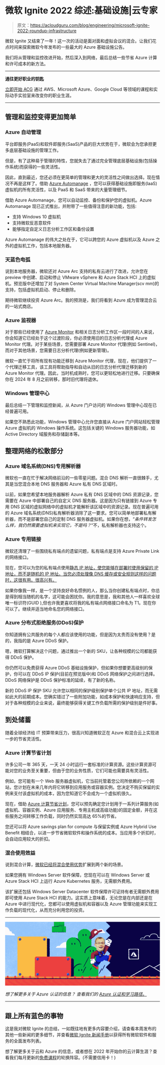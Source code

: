 # 微软 Ignite 2022 综述:基础设施|云专家

> 原文：<https://acloudguru.com/blog/engineering/microsoft-ignite-2022-roundup-infrastructure>

微软 Ignite 又结束了一年！这一次的活动是面对面和虚拟会议的混合。让我们花点时间来探索微软今年发布的一些最大的 Azure 基础设施公告。

我们将从管理和监控改进开始，然后深入到网络，最后总结一些节省 Azure 计算和许可成本的新方法。

* * *

**通往更好职业的钥匙**

[立即开始 ACG](https://acloudguru.com/pricing) 通过 AWS、Microsoft Azure、Google Cloud 等领域的课程和实际动手实验室来改变你的职业生涯。

* * *

## **管理和监控变得更加简单**

### Azure 自动管理

平台即服务(PaaS)和软件即服务(SaaS)产品的巨大优势在于，微软会为您承担更多底层基础设施的管理工作。

但是，有了这种易于管理的特性，您就失去了通过完全管理底层基础设施(包括操作系统)而获得的一些灵活性。

因此，直到最近，您还必须在更简单的管理和更大的灵活性之间做出选择。现在情况不再是这样了。借助 [Azure Automanage](https://techcommunity.microsoft.com/t5/azure-governance-and-management/generally-available-simplify-management-and-operations-with/ba-p/3647522) ，您可以获得基础设施即服务(IaaS)虚拟机的所有灵活性，以及 PaaS 和 SaaS 带来的大量管理细节。

借助 Azure Automanage，您可以自动监控、备份和保护您的虚拟机。Azure Automanage 现已正式推出，并附带了一些值得注意的新功能，包括:

*   支持 Windows 10 虚拟机
*   支持微软反恶意软件
*   能够指定自定义日志分析工作区和备份设置

Azure Automanage 的伟大之处在于，它可以跨您的 Azure 虚拟机以及 Azure 之外的虚拟机工作，包括本地服务器。

### 天蓝色电弧

说到本地服务器，微软还对 Azure Arc 支持的私有云进行了改进，允许您在 preview 中创建、启动和停止 VMware vSphere 和 Azure Stack HCI 上的虚拟机。预览版中还增加了对 System Center Virtual Machine Manager(scv mm)的支持，包括虚拟机启动、停止和删除。

期待微软继续投资 Azure Arc。我的预测是，我们将看到 Azure 成为管理混合云的一站式商店。

### Azure 监视器

对于那些已经使用了 [Azure Monitor](https://techcommunity.microsoft.com/t5/azure-observability-blog/what-s-new-in-azure-monitor-ignite-2022/ba-p/3652570) 和相关日志分析工作区一段时间的人来说，你会知道它已经处于这个过渡阶段，你必须使用旧的日志分析代理或 Azure Monitor 代理。对于某些场景，您需要部署 Azure Monitor 代理(例如 Sentinel)，而对于其他场景，您需要日志分析代理(例如更新管理)。

微软一直忙于将所有现有功能迁移到 Azure Monitor 代理，现在，他们提供了一个代理迁移工具，该工具将帮助指导和自动从旧的日志分析代理迁移到新的 Azure Monitor 代理。因此，当时机成熟时，您可以更轻松地进行迁移。只要确保你在 2024 年 8 月之前转移，那时旧代理将退休。

### Windows 管理中心

最后总结一下管理和监控新闻，从 Azure 门户访问的 Windows 管理中心现在已经普遍可用。

如果您不熟悉此功能，Windows 管理中心允许您直接从 Azure 门户网站轻松管理 Azure 虚拟机的 Windows 操作系统。这包括关键的 Windows 服务器功能，如 Active Directory 域服务和存储副本等。

## 整理网络的松散部分

### Azure 域名系统(DNS)专用解析器

微软也一直在忙于解决网络前沿的一些零星问题。混合 DNS 解析一直很棘手，尤其是当您混合本地 DNS 服务器和 Azure 私有 DNS 区域时。

以前，如果您希望本地服务器解析 Azure 私有 DNS 区域中的 DNS 资源记录，您需要在 Azure 中部署自己的自定义 DNS 服务器。这是因为只有链接到 Azure 专用 DNS 区域的虚拟网络中的虚拟机才能解析该区域中的资源记录。现在普遍可用的 Azure 域名系统(DNS)私有解析器消除了这一要求。您可以简单地部署私有解析器，而不是部署您自己的定制 DNS 服务器虚拟机。如果你在想，“*条件转发怎么样，我仍然需要虚拟机来实现它，不是吗？*“不，私有解析器也支持这个。

### Azure 专用链接

微软还清理了一些围绕私有端点的遗留问题，私有端点是支持 Azure Private Link 的网络接口。

现在，您可以为您的私有端点使用[静态 IP 地址，使您能够在部署时使用保留的 IP 地址，而不是随机的 IP 地址。当您必须处理像 DNS 缓存或安全规则这样的问题时，这很有用。很高兴有。](https://azure.microsoft.com/en-gb/updates/general-availability-static-ip-configurations-of-private-endpoints/)

如果你像我一样，是一个坚持良好命名惯例的人，那么当你创建私有端点时，你总是得到相当随机的名字，这可能会困扰你。我的意思是，我和其他人一样喜欢全球唯一标识符(GUID ),但也许我更喜欢将我的私有端点网络接口命名为 T1。现在你可以了。继续并适当地命名您的网络接口。

### Azure 分布式拒绝服务(DDoS)保护

你知道拥有公共服务的每个人都应该使用的功能，但是因为太贵而没有使用？是的，我指的是 Azure DDoS 保护。

嗯，微软打算解决这个问题，通过推出一个新的 SKU，让各种规模的公司都能获得 DDoS 保护。

你仍然可以免费获得 Azure DDoS 基础设施保护，但如果你想要更高级别的保护，你可以在 DDoS IP 保护(目前在预览版中)和 DDoS 网络保护之间进行选择。DDoS 网络保护是 DDoS 保护标准的延续，有了新的名称。

新的 DDoS IP 保护 SKU 允许您以相同的保护级别保护单个公共 IP 地址，而无需如此大的前期成本。您确实错过了一些附加功能，如成本保护和快速响应支持，但对于各种规模的企业来说，最终能够获得关键工作负载所需的保护级别是件好事。

## ****到处储蓄****

随着全球经济给 IT 预算带来压力，很高兴知道微软正在 Azure 和混合云上实现进一步的节省灵活性。

### Azure 计算节省计划

许多公司一年 365 天，一天 24 小时运行一套标准的计算资源。这些计算资源可能对您的业务至关重要，但由于您的业务性质，它们可能也需要具有灵活性。

例如，您可能有一个 Web 服务器虚拟机，它当前托管着您公司所依赖的一个网站，您计划在未来几年内将它转移到应用服务或容器实例。您决定不购买保留的实例来支付该虚拟机的成本，因为您知道它不会成为一个虚拟机很久。

现在，借助 [Azure 计算节省计划](https://techcommunity.microsoft.com/t5/azure-compute-blog/optimize-and-maximize-cloud-investment-with-azure-savings-plan/ba-p/3636447)，您可以预先确定您计划用于一系列计算服务(如虚拟机、容器实例、Azure 应用服务、专用主机或高级功能)的固定金额，并在这些服务之间转移工作负载，同时仍然实现高达 65%的节省。

您还可以将 Azure savings plan for compute 与保留实例或 Azure Hybrid Use Benefit 相结合，以进一步节省微软软件和操作系统的成本。当应用多个折扣时，会自动应用较大的折扣。

### 混合使用效益

说到混合计算，[微软已经将混合使用优势](https://cloudblogs.microsoft.com/windowsserver/2022/10/12/maximize-your-windows-server-investments-with-new-benefits-and-more-flexibility/)扩展到两个新的场景。

如果您拥有 Windows Server 软件保障，您现在可以在 Windows Server 或 Azure Stack HCI 上运行 Azure Kubernetes 服务，无需额外费用。

该扩展还包括 Windows Server Datacenter 软件保障许可证持有者无需额外费用即可使用 Azure Stack HCI 的能力。这实质上意味着，无论您是在内部还是在 Azure 中进行现代化，您都可以使用虚拟机和容器以及 Azure 管理功能来实现工作负载的现代化，从而充分利用您的投资。

* * *

![why should i get azure](img/3ee87ddb6a81b5631ab6555721b8b023.png)

*想了解更多关于 Azure 认证的信息？*
*查看我们的* *[Azure 认证和学习路径。](https://acloudguru.com/azure-cloud-training)*

* * *

## 跟上所有蓝色的事物

这是我对微软 Ignite 的总结，一如既往地有更多内容要介绍，请查看本周发布的其他一些新闻的更多细节，并查看[微软 Ignite 新闻手册](https://news.microsoft.com/ignite-2022-book-of-news/)以获得所有微软软件和服务的全面发布列表。

想了解更多关于云和 Azure 的信息，或者想在 2022 年开始你的云计算生涯？查看我们每月更新的[免费课程](https://acloudguru.com/blog/news/whats-free-at-acg)的轮换阵容。(不需要信用卡！)